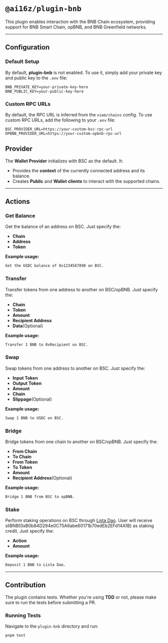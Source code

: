 # `@ai16z/plugin-bnb`

This plugin enables interaction with the BNB Chain ecosystem, providing support for BNB Smart Chain, opBNB, and BNB Greenfield networks.

---

## Configuration

### Default Setup

By default, **plugin-bnb** is not enabled. To use it, simply add your private key and public key to the `.env` file:

```env
BNB_PRIVATE_KEY=your-private-key-here
BNB_PUBLIC_KEY=your-public-key-here
```

### Custom RPC URLs

By default, the RPC URL is inferred from the `viem/chains` config. To use custom RPC URLs, add the following to your `.env` file:

```env
BSC_PROVIDER_URL=https://your-custom-bsc-rpc-url
OPBNB_PROVIDER_URL=https://your-custom-opbnb-rpc-url
```

## Provider

The **Wallet Provider** initializes with BSC as the default. It:

- Provides the **context** of the currently connected address and its balance.
- Creates **Public** and **Wallet clients** to interact with the supported chains.

---

## Actions

### Get Balance

Get the balance of an address on BSC. Just specify the:

- **Chain**
- **Address**
- **Token**

**Example usage:**

```bash
Get the USDC balance of 0x1234567890 on BSC.
```

### Transfer

Transfer tokens from one address to another on BSC/opBNB. Just specify the:

- **Chain**
- **Token**
- **Amount**
- **Recipient Address**
- **Data**(Optional)

**Example usage:**

```bash
Transfer 1 BNB to 0xRecipient on BSC.
```

### Swap

Swap tokens from one address to another on BSC. Just specify the:

- **Input Token**
- **Output Token**
- **Amount**
- **Chain**
- **Slippage**(Optional)

**Example usage:**

```bash
Swap 1 BNB to USDC on BSC.
```

### Bridge

Bridge tokens from one chain to another on BSC/opBNB. Just specify the:

- **From Chain**
- **To Chain**
- **From Token**
- **To Token**
- **Amount**
- **Recipient Address**(Optional)

**Example usage:**

```bash
Bridge 1 BNB from BSC to opBNB.
```

### Stake

Perform staking operations on BSC through [Lista Dao](https://lista.org/liquid-staking/BNB). User will receive sliBNB(0xB0b84D294e0C75A6abe60171b70edEb2EFd14A1B) as staking credit. Just specify the:

- **Action**
- **Amount**

**Example usage:**

```bash
Deposit 1 BNB to Lista Dao.
```

---

## Contribution

The plugin contains tests. Whether you're using **TDD** or not, please make sure to run the tests before submitting a PR.

### Running Tests

Navigate to the `plugin-bnb` directory and run:

```bash
pnpm test
```
